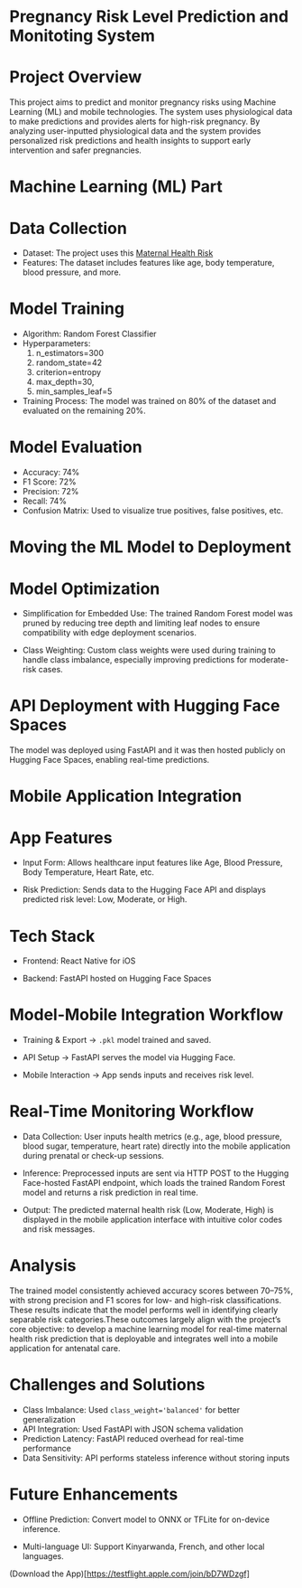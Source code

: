 # Pregnancy Risk Level Prediction and Monitoting System

# Project Overview

This project aims to predict and monitor pregnancy risks using Machine Learning (ML) and mobile technologies. The system uses physiological data to make predictions and provides alerts for high-risk pregnancy. By analyzing user-inputted physiological data and the system provides personalized risk predictions and health insights to support early intervention and safer pregnancies.

# Machine Learning (ML) Part

# Data Collection

- Dataset: The project uses this [Maternal Health Risk](https://www.kaggle.com/datasets/csafrit2/maternal-health-risk-data)
- Features: The dataset includes features like age, body temperature, blood pressure, and more.

# Model Training

- Algorithm: Random Forest Classifier
- Hyperparameters:
  1. n_estimators=300
  2. random_state=42
  3. criterion=entropy
  4. max_depth=30,
  5. min_samples_leaf=5
- Training Process: The model was trained on 80% of the dataset and evaluated on the remaining 20%.

# Model Evaluation

- Accuracy: 74%
- F1 Score: 72%
- Precision: 72%
- Recall: 74%
- Confusion Matrix: Used to visualize true positives, false positives, etc.

# Moving the ML Model to Deployment

# Model Optimization

- Simplification for Embedded Use: The trained Random Forest model was pruned by reducing tree depth and limiting leaf nodes to ensure compatibility with edge deployment scenarios.

- Class Weighting: Custom class weights were used during training to handle class imbalance, especially improving predictions for moderate-risk cases.

# API Deployment with Hugging Face Spaces

The model was deployed using FastAPI and it was then hosted publicly on Hugging Face Spaces, enabling real-time predictions.

# Mobile Application Integration

# App Features

- Input Form: Allows healthcare input features like Age, Blood Pressure, Body Temperature, Heart Rate, etc.

- Risk Prediction: Sends data to the Hugging Face API and displays predicted risk level: Low, Moderate, or High.

# Tech Stack

- Frontend: React Native for iOS

- Backend: FastAPI hosted on Hugging Face Spaces

# Model-Mobile Integration Workflow

- Training & Export → `.pkl` model trained and saved.

- API Setup → FastAPI serves the model via Hugging Face.

- Mobile Interaction → App sends inputs and receives risk level.

# Real-Time Monitoring Workflow

- Data Collection: User inputs health metrics (e.g., age, blood pressure, blood sugar, temperature, heart rate) directly into the mobile application during prenatal or check-up sessions.

- Inference: Preprocessed inputs are sent via HTTP POST to the Hugging Face-hosted FastAPI endpoint, which loads the trained Random Forest model and returns a risk prediction in real time.

- Output: The predicted maternal health risk (Low, Moderate, High) is displayed in the mobile application interface with intuitive color codes and risk messages.

# Analysis

The trained model consistently achieved accuracy scores between 70–75%, with strong precision and F1 scores for low- and high-risk classifications. These results indicate that the model performs well in identifying clearly separable risk categories.These outcomes largely align with the project’s core objective: to develop a machine learning model for real-time maternal health risk prediction that is deployable and integrates well into a mobile application for antenatal care.

# Challenges and Solutions

- Class Imbalance: Used `class_weight='balanced'` for better generalization
- API Integration: Used FastAPI with JSON schema validation
- Prediction Latency: FastAPI reduced overhead for real-time performance
- Data Sensitivity: API performs stateless inference without storing inputs

# Future Enhancements

- Offline Prediction: Convert model to ONNX or TFLite for on-device inference.

- Multi-language UI: Support Kinyarwanda, French, and other local languages.

(Download the App)[https://testflight.apple.com/join/bD7WDzgf]

